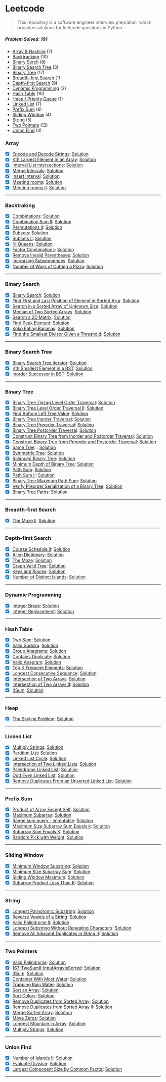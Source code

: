 # Leetcode

> This repository is a software engineer interview prepration, which provides solutions for leetcode questions in Python.

##### Problem Solved: 101

-   [Array & Hashing](#array) (7)
-   [Backtracking](#backtraking) (10)
-   [Binary Serch](#binary-search) (8)
-   [Binary Search Tree](#binary-search-tree) (3)
-   [Binary Tree](#binary-tree) (17)
-   [Breadth-first Search](#breadth-first-search) (1)
-   [Depth-first Search](#depth-first-search) (9)
-   [Dynamic Programming](#dynamic-programming) (2)
-   [Hash Table](#hash-table) (10)
-   [Heap / Priority Queue](#heap) (1)
-   [Linked List](#linked-list) (7)
-   [Prefix Sum](#prefix-sum) (6)
-   [Sliding Window](#sliding-window) (4)
-   [String](#string) (5)
-   [Two Pointers](#two-pointers) (13)
-   [Union Find](#union-find) (3)

### Array

-   [x] [Encode and Decode Strings](https://leetcode.com/problems/encode-and-decode-strings/): [Solution](/Array/271-EncodeandDecodeStrings/)
-   [x] [Kth Largest Element in an Array](https://leetcode.com/problems/kth-largest-element-in-an-array/): [Solution](/Array/215-KthLargestElementinanArray/)
-   [x] [Interval List Intersections](/https://leetcode.com/problems/interval-list-intersections/): [Solution](/Array/986-IntervalListIntersections/)
-   [x] [Merge Intervals](https://leetcode.com/problems/merge-intervals/): [Solution](/Array/56-MergeIntervals/)
-   [x] [Insert Interval](https://leetcode.com/problems/insert-interval/): [Solution](/Array/57-InsertInterval/)
-   [x] [Meeting rooms](https://leetcode.com/problems/meeting-rooms/): [Solution](/Array/252-MeetingRooms/)
-   [x] [Meeting rooms II](https://leetcode.com/problems/meeting-rooms-ii/): [Solution](/Array/253-MeetingRoomsII/)

---

### Backtraking

-   [x] [Combinations](https://leetcode.com/problems/combinations/): [Solution](/Backtracking/77-Combinations/)
-   [x] [Combination Sum II](https://leetcode.com/problems/combination-sum-ii/): [Solution](/Backtracking/40-CombinationSumII/)
-   [x] [Permutations II](https://leetcode.com/problems/permutations-ii/): [Solution](/Backtracking/47-PermutationsII/)
-   [x] [Subsets](https://leetcode.com/problems/subsets/): [Solution](/Backtracking/78-Subsets/)
-   [x] [Subsets II](https://leetcode.com/problems/subsets-ii/): [Solution](/Backtracking/90-SubsetsII/)
-   [x] [N-Queens](https://leetcode.com/problems/n-queens/): [Solution](/Backtracking/51-N-Queens/)
-   [x] [Factor Combinations](https://leetcode.com/problems/factor-combinations/): [Solution](/Backtracking/254-FactorCombinations/)
-   [x] [Remove Invalid Parentheses](https://leetcode.com/problems/remove-invalid-parentheses/): [Solution](/Backtracking/301-RemoveInvalidParentheses/)
-   [x] [Increasing Subsequences](https://leetcode.com/problems/increasing-subsequences/): [Solution](/Backtracking/491-IncreasingSubsequences/)
-   [x] [Number of Ways of Cutting a Pizza](https://leetcode.com/problems/number-of-ways-of-cutting-a-pizza/): [Solution](/Backtracking/1444-NumberofWaysofCuttingaPizza/)
---

### Binary Search

-   [x] [Binary Search](https://leetcode.com/problems/binary-search/submissions/): [Solution](/Binary%20Search/704-BinarySearch/)
-   [x] [Find First and Last Position of Element in Sorted Arra](https://leetcode.com/problems/find-first-and-last-position-of-element-in-sorted-array/): [Solution](/Binary%20Search/34-FindFirstandLastPositionofElementinSortedArray/)
-   [x] [Search in a Sorted Array of Unknown Size](https://leetcode.com/problems/search-in-a-sorted-array-of-unknown-size/): [Solution](/Binary%20Search/702-SearchinaSortedArrayofUnknownSize/)
-   [x] [Median of Two Sorted Arrays](https://leetcode.com/problems/median-of-two-sorted-arrays/): [Solution](/Binary%20Search/4-MedianofTwoSortedArrays/)
-   [x] [Search a 2D Matrix](https://leetcode.com/problems/search-a-2d-matrix/): [Solution](/Binary%20Search/74-Searcha2DMatrix/)
-   [x] [Find Peak Element](https://leetcode.com/problems/find-peak-element/): [Solution](/Binary%20Search/162-FindPeakElement/)
-   [x] [Koko Eating Bananas](https://leetcode.com/problems/koko-eating-bananas/): [Solution](/Binary%20Search/875-KokoEatingBananas/)
-   [x] [Find the Smallest Divisor Given a Threshold](https://leetcode.com/problems/find-the-smallest-divisor-given-a-threshold/): [Solution](/Binary%20Search/1283-FindtheSmallestDivisorGivenaThreshold/)

---

### Binary Search Tree

-   [x] [Binary Search Tree Iterator](https://leetcode.com/problems/binary-search-tree-iterator/): [Solution](/Binary%20Search%20Tree/173-BinarySearchTreeIterator/)
-   [x] [Kth Smallest Element in a BST](https://leetcode.com/problems/kth-smallest-element-in-a-bst/): [Solution](/Binary%20Search%20Tree/230-KthSmallestElementinaBST/)
-   [x] [Inorder Successor in BST](https://leetcode.com/problems/inorder-successor-in-bst/): [Solution](/Binary%20Search%20Tree/285-InorderSuccessorinBST/)

---

### Binary Tree

-   [x] [Binary Tree Zigzag Level Order Traversal](https://leetcode.com/problems/binary-tree-zigzag-level-order-traversal/): [Solution](/Binary%20Tree/103-BinaryTreeZigzagLevelOrderTraversal/)
-   [x] [Binary Tree Level Order Traversal II](https://leetcode.com/problems/binary-tree-level-order-traversal-ii/): [Solution](/Binary%20Tree/107-BinaryTreeLevelOrderTraversalII/)
-   [x] [Find Bottom Left Tree Value](https://leetcode.com/problems/find-bottom-left-tree-value/): [Solution](/Binary%20Tree/513-FindBottomLeftTreeValue/)
-   [x] [Binary Tree Inorder Traversal](https://leetcode.com/problems/binary-tree-inorder-traversal/): [Solution](/Binary%20Tree/94-BinaryTreeInorderTraversal/)
-   [x] [Binary Tree Preorder Traversal](https://leetcode.com/problems/binary-tree-preorder-traversal/): [Solution](/Binary%20Tree/144-BinaryTreePreorderTraversal/)
-   [x] [Binary Tree Postorder Traversal](https://leetcode.com/problems/binary-tree-postorder-traversal/): [Solution](/Binary%20Tree/145-BinaryTreePostorderTraversal/)
-   [x] [Construct Binary Tree from Inorder and Postorder Traversal](https://leetcode.com/problems/construct-binary-tree-from-inorder-and-postorder-traversal/): [Solution](/Binary%20Tree/106-ConstructBinaryTreefromInorderandPostorderTraversal/)
-   [x] [Construct Binary Tree from Preorder and Postorder Traversal](https://leetcode.com/problems/construct-binary-tree-from-preorder-and-postorder-traversal/): [Solution](/Binary%20Tree/889-ConstructBinaryTreefromPreorderandPostorderTraversal/)
-   [x] [Same Tree](https://leetcode.com/problems/same-tree/): : [Solution](/Binary%20Tree/100-SameTree/)
-   [x] [Symmetric Tree](https://leetcode.com/problems/symmetric-tree/): [Solution](/Binary%20Tree/101-SymmetricTree/)
-   [x] [Balanced Binary Tree](https://leetcode.com/problems/balanced-binary-tree/): [Solution](/Binary%20Tree/110-BalancedBinaryTree/)
-   [x] [Minimum Depth of Binary Tree](https://leetcode.com/problems/minimum-depth-of-binary-tree/): [Solution](/Binary%20Tree/111-MinimumDepthofBinaryTree/)
-   [x] [Path Sum](https://leetcode.com/problems/path-sum/): [Solution](/Binary%20Tree/112-PathSum/)
-   [x] [Path Sum II](https://leetcode.com/problems/path-sum-ii/): [Solution](/Binary%20Tree/113-PathSumII/)
-   [x] [Binary Tree Maximum Path Sum](https://leetcode.com/problems/binary-tree-maximum-path-sum/): [Solution](/Binary%20Tree/124-BinaryTreeMaximumPathSum/)
-   [x] [Verify Preorder Serialization of a Binary Tree](https://leetcode.com/problems/verify-preorder-serialization-of-a-binary-tree/): [Solution](/Binary%20Tree/331-VerifyPreorderSerializationofaBinaryTree/)
-   [x] [Binary Tree Paths](https://leetcode.com/problems/binary-tree-paths/): [Solution](/Binary%20Tree/257-BinaryTreePaths/)

---

### Breadth-first Search

-   [x] [The Maze II](https://leetcode.com/problems/the-maze-ii/): [Solution](/Breadth-first%20Search/505-TheMazeII/)

---

### Depth-first Search

-   [x] [Course Schedule II](https://leetcode.com/problems/course-schedule-ii/): [Solution](/Depth-first%20Search/210-CourseScheduleII/)
-   [x] [Alien Dictionary](https://leetcode.com/problems/alien-dictionary/): [Solution](/Depth-first%20Search/269-AlienDictionary/)
-   [x] [The Maze](https://leetcode.com/problems/the-maze/): [Solution](/Depth-first%20Search/490-TheMaze/)
-   [x] [Graph Valid Tree](https://leetcode.com/problems/graph-valid-tree/): [Solution](/Depth-first%20Search/261-GraphValidTree/)
-   [x] [Keys and Rooms](https://leetcode.com/problems/keys-and-rooms/): [Solution](/Depth-first%20Search/841-KeysandRooms/)
-   [x] [Number of Distinct Islands](https://leetcode.com/problems/number-of-distinct-islands/): [Solution](/Depth-first%20Search/694-NumberofDistinctIslands/)

---

### Dynamic Programming

-   [x] [Integer Break](https://leetcode.com/problems/integer-break/): [Solution](/Dynamic%20Programming/343-IntegerBreak/)
-   [x] [Integer Replacement](https://leetcode.com/problems/integer-replacement/): [Solution](/Dynamic%20Programming/397-IntegerReplacement/)

---

### Hash Table

-   [x] [Two Sum](https://leetcode.com/problems/two-sum/): [Solution](/Hash%20Table/1-TwoSum/)
-   [x] [Valid Sudoku](https://leetcode.com/problems/valid-sudoku/): [Solution](/Hash%20Table/36-ValidSudoku/)
-   [x] [Group Anagrams](https://leetcode.com/problems/group-anagrams/): [Solution](/Hash%20Table/49-GroupAnagrams/)
-   [x] [Contains Duplicate](https://leetcode.com/problems/contains-duplicate): [Solution](/Hash%20Table/217-ContainsDuplicate/)
-   [x] [Valid Anagram](https://leetcode.com/problems/valid-anagram/): [Solution](/Hash%20Table/242-ValidAnagram/)
-   [x] [Top K Frequent Elements](https://leetcode.com/problems/top-k-frequent-elements/): [Solution](/Hash%20Table/347-TopKFrequentElements/)
-   [x] [Longest Consecutive Sequence](https://leetcode.com/problems/longest-consecutive-sequence/): [Solution](/Hash%20Table/128-LongestConsecutiveSequence/)
-   [x] [Intersection of Two Arrays](https://leetcode.com/problems/intersection-of-two-arrays/): [Solution](/Hash%20Table/349-IntersectionofTwoArrays/)
-   [x] [Intersection of Two Arrays II](https://leetcode.com/problems/intersection-of-two-arrays-ii/): [Solution](/Hash%20Table/350-IntersectionofTwoArraysII/)
-   [x] [4Sum](https://leetcode.com/problems/4sum/): [Solution](/Hash%20Table/18-4Sum/)

---

### Heap

-   [x] [The Skyline Problem](https://leetcode.com/problems/the-skyline-problem/): [Solution](/Heap/218-TheSkylineProblem/)

---

### Linked List

-   [x] [Multiply Strings](https://leetcode.com/problems/merge-two-sorted-lists/): [Solution](/Linked%20List/21-MergeTwoSortedLists/)
-   [x] [Partition List](https://leetcode.com/problems/partition-list/): [Solution](/Linked%20List/86-PartitionList/)
-   [x] [Linked List Cycle](https://leetcode.com/problems/linked-list-cycle/): [Solution](/Linked%20List/141-LinkedListCycle/)
-   [x] [Intersection of Two Linked Lists](https://leetcode.com/problems/intersection-of-two-linked-lists/): [Solution](/Linked%20List/160-IntersectionofTwoLinkedLists/)
-   [x] [Palindrome Linked List](https://leetcode.com/problems/palindrome-linked-list/): [Solution](/Linked%20List/234-PalindromeLinkedList/)
-   [x] [Odd Even Linked List](https://leetcode.com/problems/odd-even-linked-list/): [Solution](/Linked%20List/328-OddEvenLinkedList/)
-   [x] [Remove Duplicates From an Unsorted Linked List](https://leetcode.com/problems/remove-duplicates-from-an-unsorted-linked-list/): [Solution](/Linked%20List/1836-RemoveDuplicatesFromanUnsortedLinkedList/)

---

### Prefix Sum

-   [x] [Product of Array Except Self](https://leetcode.com/problems/product-of-array-except-self/): [Solution](/Prefix%20Sum/238-ProductofArrayExceptSelf/)
-   [x] [Maximum Subarray](/https://leetcode.com/problems/maximum-subarray/): [Solution](/Prefix%20Sum/53-MaximumSubarray/)
-   [x] [Range sum query - immutable](https://leetcode.com/problems/range-sum-query-immutable/): [Solution](/Prefix%20Sum/303-RangeSumQuer-Immutable/)
-   [x] [Maximum Size Subarray Sum Equals k](https://leetcode.com/problems/maximum-size-subarray-sum-equals-k/): [Solution](/Prefix%20Sum/325-MaximumSizeSubarraySumEqulask/)
-   [x] [Subarray Sum Equals K](https://leetcode.com/problems/subarray-sum-equals-k/): [Solution](/Prefix%20Sum/560-SubarraySumEqualsK/)
-   [x] [Random Pick with Weight](https://leetcode.com/problems/random-pick-with-weight/): [Solution](/Prefix%20Sum/528-RandomPickwithWeight/)

---

### Sliding Window

-   [x] [Minimum Window Substring](https://leetcode.com/problems/minimum-window-substring/): [Solution](/Sliding%20Window/76-MinimumWindowSubstring/)
-   [x] [Minimum Size Subarray Sum](https://leetcode.com/problems/minimum-size-subarray-sum/): [Solution](/Sliding%20Window/209-MinimumSizeSubarraySum/)
-   [x] [Sliding Window Maximum](https://leetcode.com/problems/sliding-window-maximum/): [Solution](/Sliding%20Window/239-SlidingWindowMaximum/)
-   [x] [Subarray Product Less Than K](https://leetcode.com/problems/subarray-product-less-than-k/): [Solution](/Sliding%20Window/713-SubarrayProductLessThanK/)

---

### String

-   [x] [Longest Palindromic Substring](https://leetcode.com/problems/longest-palindromic-substring/): [Solution](/String/5-LongestPalindromicSubstring/)
-   [x] [Reverse Vowels of a String](https://leetcode.com/problems/reverse-vowels-of-a-string/): [Solution](/String/345-ReverseVowelsofaString/)
-   [x] [Valid Palindrome II](https://leetcode.com/problems/valid-palindrome-ii/): [Solution](/String/680-ValidPalindromeII/)
-   [x] [Longest Substring Without Repeating Characters](https://leetcode.com/problems/longest-substring-without-repeating-characters/): [Solution](/String/3-LongestSubstringWithoutRepeatingCharacters/)
-   [x] [Remove All Adjacent Duplicates in String II](https://leetcode.com/problems/remove-all-adjacent-duplicates-in-string-ii/): [Solution](/String/1209-RemoveAllAdjacentDuplicatesinStringII/)

---

### Two Pointers

-   [x] [Valid Palindrome](https://leetcode.com/problems/valid-palindrome/): [Solution](/Two%20Pointers/125-ValidPalindrome/)
-   [x] [167-TwoSumII-InputArrayIsSorted](https://leetcode.com/problems/two-sum-ii-input-array-is-sorted/): [Solution](/Two%20Pointers/167-TwoSumII-InputArrayIsSorted/)
-   [x] [3Sum](https://leetcode.com/problems/3sum/): [Solution](/Two%20Pointers/15-3Sum/)
-   [x] [Container With Most Water](https://leetcode.com/problems/container-with-most-water/): [Solution](/Two%20Pointers/11-ContainerWithMostWater/)
-   [x] [Trapping Rain Water](https://leetcode.com/problems/trapping-rain-water/): [Solution](/Two%20Pointers/42-TrappingRainWater/)
-   [x] [Sort an Array](https://leetcode.com/problems/sort-an-array/): [Solution](/Two%20Pointers/912-SortanArray/)
-   [x] [Sort Colors](https://leetcode.com/problems/sort-colors/): [Solution](/Two%20Pointers/75-SortColors/)
-   [x] [Remove Duplicates from Sorted Array](https://leetcode.com/problems/remove-duplicates-from-sorted-array/): [Solution](/Two%20Pointers/26-RemoveDuplicatesfromSortedArray/)
-   [x] [Remove Duplicates from Sorted Array II](https://leetcode.com/problems/remove-duplicates-from-sorted-array-ii/): [Solution](/Two%20Pointers/80-RemoveDuplicatesfromSortedArrayII/)
-   [x] [Merge Sorted Array](https://leetcode.com/problems/merge-sorted-array/): [Solution](/Two%20Pointers/88-MergeSortedArray/)
-   [x] [Move Zeros](https://leetcode.com/problems/move-zeroes/): [Solution](/Two%20Pointers/283-MoveZeroes/)
-   [x] [Longest Mountain in Array](https://leetcode.com/problems/longest-mountain-in-array/): [Solution](/Two%20Pointers/845-LongestMountaininArray/)
-   [x] [Multiply Strings](https://leetcode.com/problems/multiply-strings/): [Solution](/Two%20Pointers/43-MultiplyStrings/)

---

### Union Find

-   [x] [Number of Islands II](/Union%20Find/305-NumberofIslandsII/): [Solution](/Union%20Find/305-NumberofIslandsII/)
-   [x] [Evaluate Division](https://leetcode.com/problems/evaluate-division/): [Solution](/Union%20Find/399-EvaluateDivision/)
-   [x] [Largest Component Size by Common Factor](https://leetcode.com/problems/largest-component-size-by-common-factor/): [Solution](/Union%20Find/952-LargestComponentSizebyCommonFactor/)

---
